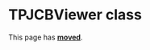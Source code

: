 # TPJCBViewer class

This page has [**moved**](https://lib-docs.delphidabbler.com/CBView/2/API/TPJCBViewer.html).
